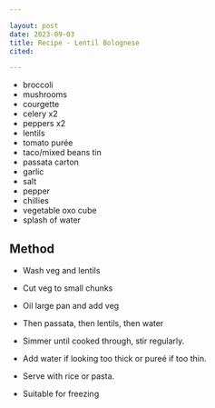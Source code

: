 ```yaml
---

layout: post
date: 2023-09-03
title: Recipe - Lentil Bolognese 
cited: 

---
```


-  broccoli
-  mushrooms
-  courgette
-  celery x2
-  peppers x2
-  lentils
-  tomato purée
-  taco/mixed beans tin
-  passata carton
-  garlic
-  salt
-  pepper
-  chillies
-  vegetable oxo cube
-  splash of water

## Method

- Wash veg and lentils
- Cut veg to small chunks
- Oil large pan and add veg
- Then passata, then lentils, then water
- Simmer until cooked through, stir regularly. 

 
- Add water if looking too thick or pureé if too thin.
- Serve with rice or pasta.
- Suitable for freezing